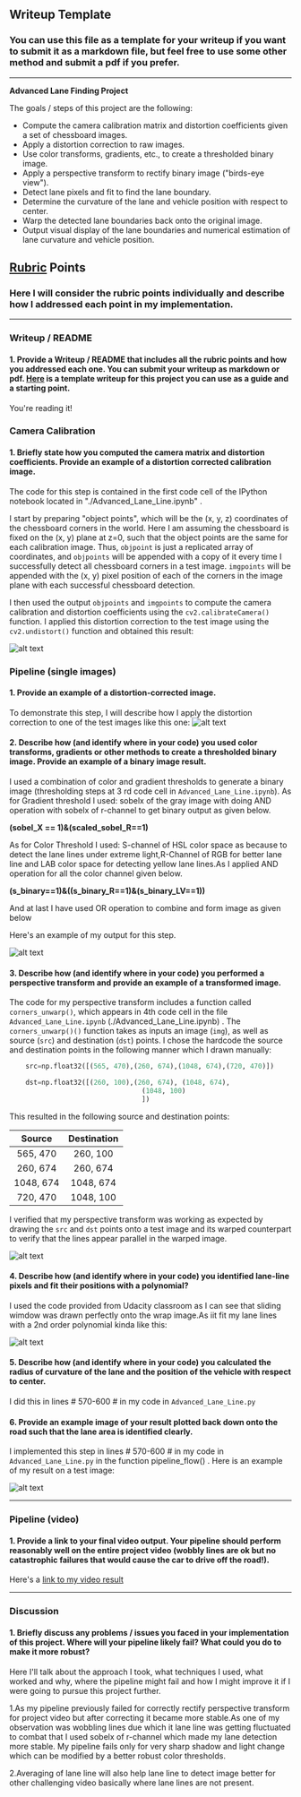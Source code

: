 ## Writeup Template

### You can use this file as a template for your writeup if you want to submit it as a markdown file, but feel free to use some other method and submit a pdf if you prefer.

---

**Advanced Lane Finding Project**

The goals / steps of this project are the following:

* Compute the camera calibration matrix and distortion coefficients given a set of chessboard images.
* Apply a distortion correction to raw images.
* Use color transforms, gradients, etc., to create a thresholded binary image.
* Apply a perspective transform to rectify binary image ("birds-eye view").
* Detect lane pixels and fit to find the lane boundary.
* Determine the curvature of the lane and vehicle position with respect to center.
* Warp the detected lane boundaries back onto the original image.
* Output visual display of the lane boundaries and numerical estimation of lane curvature and vehicle position.

[//]: # (Image References)

[image1]: ./test_undist.jpg "Undistorted"
[image2]: ./Undistorted.PNG "Road Transformed"
[image3]: ./Color_Combined.PNG "Binary Example"
[image4]: ./Perspective_Transform.PNG "Warp Example"
[image5]: ./Lane_Line.PNG "Fit Visual"
[image6]: ./Video_Lane.png "Output"
[video1]: ./project_video.mp4 "Video"

## [Rubric](https://review.udacity.com/#!/rubrics/571/view) Points

### Here I will consider the rubric points individually and describe how I addressed each point in my implementation.  

---

### Writeup / README

#### 1. Provide a Writeup / README that includes all the rubric points and how you addressed each one.  You can submit your writeup as markdown or pdf.  [Here](https://github.com/udacity/CarND-Advanced-Lane-Lines/blob/master/writeup_template.md) is a template writeup for this project you can use as a guide and a starting point.  

You're reading it!

### Camera Calibration

#### 1. Briefly state how you computed the camera matrix and distortion coefficients. Provide an example of a distortion corrected calibration image.

The code for this step is contained in the first code cell of the IPython notebook located in "./Advanced_Lane_Line.ipynb" .  

I start by preparing "object points", which will be the (x, y, z) coordinates of the chessboard corners in the world. Here I am assuming the chessboard is fixed on the (x, y) plane at z=0, such that the object points are the same for each calibration image.  Thus, `objpoint` is just a replicated array of coordinates, and `objpoints` will be appended with a copy of it every time I successfully detect all chessboard corners in a test image.  `imgpoints` will be appended with the (x, y) pixel position of each of the corners in the image plane with each successful chessboard detection.  

I then used the output `objpoints` and `imgpoints` to compute the camera calibration and distortion coefficients using the `cv2.calibrateCamera()` function.  I applied this distortion correction to the test image using the `cv2.undistort()` function and obtained this result: 

![alt text][image1]

### Pipeline (single images)

#### 1. Provide an example of a distortion-corrected image.

To demonstrate this step, I will describe how I apply the distortion correction to one of the test images like this one:
![alt text][image2]

#### 2. Describe how (and identify where in your code) you used color transforms, gradients or other methods to create a thresholded binary image.  Provide an example of a binary image result.

I used a combination of color and gradient thresholds to generate a binary image (thresholding steps at 3 rd code cell in `Advanced_Lane_Line.ipynb`).
As for Gradient threshold I used:
sobelx of the gray image with doing AND operation with sobelx of r-channel to get binary output as given below.

**(sobel_X == 1)&(scaled_sobel_R==1)**

As for Color Threshold I used:
S-channel of HSL color space as because to detect the lane lines under extreme light,R-Channel of RGB for better lane line and LAB color space for detecting yellow lane lines.As I applied AND operation for all the color channel given below.

**(s_binary==1)&((s_binary_R==1)&(s_binary_LV==1))**

And at last I have used OR operation to combine and form image as given below

Here's an example of my output for this step. 

![alt text][image3]

#### 3. Describe how (and identify where in your code) you performed a perspective transform and provide an example of a transformed image.

The code for my perspective transform includes a function called `corners_unwarp()`, which appears in 4th code cell  in the file `Advanced_Lane_Line.ipynb` (./Advanced_Lane_Line.ipynb) .  The `corners_unwarp()()` function takes as inputs an image (`img`), as well as source (`src`) and destination (`dst`) points.  I chose the hardcode the source and destination points in the following manner which I drawn manually:

```python
    src=np.float32([(565, 470),(260, 674),(1048, 674),(720, 470)])

    dst=np.float32([(260, 100),(260, 674), (1048, 674), 
                                 (1048, 100)
                                 ])
```

This resulted in the following source and destination points:

| Source        | Destination   | 
|:-------------:|:-------------:| 
| 565, 470      | 260, 100        | 
| 260, 674      | 260, 674      |
| 1048, 674     | 1048, 674      |
| 720, 470      | 1048, 100        |

I verified that my perspective transform was working as expected by drawing the `src` and `dst` points onto a test image and its warped counterpart to verify that the lines appear parallel in the warped image.

![alt text][image4]

#### 4. Describe how (and identify where in your code) you identified lane-line pixels and fit their positions with a polynomial?
I used the code provided from Udacity classroom as I can see that sliding wimdow was drawn perfectly onto the wrap image.As iit fit my lane lines with a 2nd order polynomial kinda like this:

![alt text][image5]

#### 5. Describe how (and identify where in your code) you calculated the radius of curvature of the lane and the position of the vehicle with respect to center.

I did this in lines # 570-600 # in my code in `Advanced_Lane_Line.py`

#### 6. Provide an example image of your result plotted back down onto the road such that the lane area is identified clearly.

I implemented this step in lines # 570-600 # in my code in `Advanced_Lane_Line.py` in the function pipeline_flow() .  Here is an example of my result on a test image:

![alt text][image6]

---

### Pipeline (video)

#### 1. Provide a link to your final video output.  Your pipeline should perform reasonably well on the entire project video (wobbly lines are ok but no catastrophic failures that would cause the car to drive off the road!).

Here's a [link to my video result](./project_video_output.mp4)

---

### Discussion

#### 1. Briefly discuss any problems / issues you faced in your implementation of this project.  Where will your pipeline likely fail?  What could you do to make it more robust?

Here I'll talk about the approach I took, what techniques I used, what worked and why, where the pipeline might fail and how I might improve it if I were going to pursue this project further.  

1.As my pipeline previously failed for correctly rectify perspective transform for project video but after correcting it became more stable.As one of my observation was wobbling lines due which it lane line was getting fluctuated to combat that I used sobelx of r-channel which made my lane detection more stable. My pipeline fails only for very sharp shadow and light change which can be modified by a better robust color thresholds.

2.Averaging of lane line will also help lane line to detect image better for other challenging video basically where lane lines are not present.
